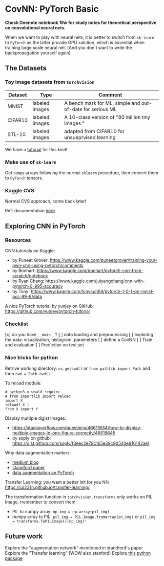 # CovNN: PyTorch Basic

**Check Onenote notebook _19w_ for study notes for theoretical perspective on convolutional neural nets.**

When we want to play with neural nets, it is better to switch from `sk-learn` to `PyTorch` as the latter provide GPU solution, which is essential when training large scale neural net. (And you don't want to write the backpropagation yourself again)

## The Datasets

### Toy image datasets from `torchvision`

| Dataset | Type           | Comment                                                    |
| ------- | -------------- | ---------------------------------------------------------- |
| MNIST   | labeled images | A bench mark for ML, simple and out-of-date for serious ML |
| CIFAR10 | labeled images | A 10-class version of "80 million tiny images "            |
| STL-10  | labeled images | adapted from CIFAR10 for unsueprvised learning             |

We have a [tutorial](https://pytorch.org/tutorials/beginner/data_loading_tutorial.htm) for this kind!

### Make use of `sk-learn`

Get `numpy` arrays following the normal `sklearn` procedure, then convert them to `PyTorch` tensors.

### Kaggle CVS

Normal CVS approach, come back later!

Ref: documentation [here](https://pytorch.org/docs/stable/torchvision/datasets.html)

## Exploring CNN in PyTorch

### Resources

CNN tutorials on Kaggle:

- by Puneet Grover: https://www.kaggle.com/puneetgrover/training-your-own-cnn-using-pytorch/comments
- by Bonhart: https://www.kaggle.com/bonhart/pytorch-cnn-from-scratch/notebook
- by Ryan Chang: https://www.kaggle.com/juiyangchang/cnn-with-pytorch-0-995-accuracy
- by Tony: https://www.kaggle.com/tonysun94/pytorch-1-0-1-on-mnist-acc-99-8/data

A nice PyTorch tutorial by yunjey on GitHub: https://github.com/yunjey/pytorch-tutorial

### Checklist

[x] do you have `__main__`?
[ ] data loading and preprocessing
[ ] exploring the data: visualization, histogram, parameters
[ ] define a CovNN
[ ] Train and evaluation
[ ] Prediction on test set

### Nice tricks for python

Retrive working directory: `os.getcwd()` or `from pathlib import Path` and then `cwd = Path.cwd()`

To reload module:

```python3
# python3.x would require
# from importlib import reload
import X
reload( X )
from X import Y
```

Display multiple digist images:

- https://stackoverflow.com/questions/46615554/how-to-display-multiple-images-in-one-figure-correctly/46616645
- by soply on github: https://gist.github.com/soply/f3eec2e79c165e39c9d540e916142ae1

Why data augmentation matters:

- [medium blog](https://medium.com/nanonets/how-to-use-deep-learning-when-you-have-limited-data-part-2-data-augmentation-c26971dc8ced)
- [standford paper](http://cs231n.stanford.edu/reports/2017/pdfs/300.pdf)
- [data augmentation an PyTorch](https://stackoverflow.com/questions/51677788/data-augmentation-in-pytorch)

Transfer Learning: you want a better init for you NN
https://cs231n.github.io/transfer-learning/

The transformation function in `torchvision.transforms` only works on PIL Image, rremember to convert them:

- PIL to numpy array: `np_img = np.array(pil_img)`
- numpy array to PIL: `pil_img = PIL.Image.fromarray(pn_img)` or `pil_img = transforms.ToPILImage()(np_img)'`

## Future work

Explore the "augmentation network" mentioned in standford's paper
Explore the "Transfer learning" (WOW also stanford)
Explore [this python package](https://github.com/mdbloice/Augmentor)
